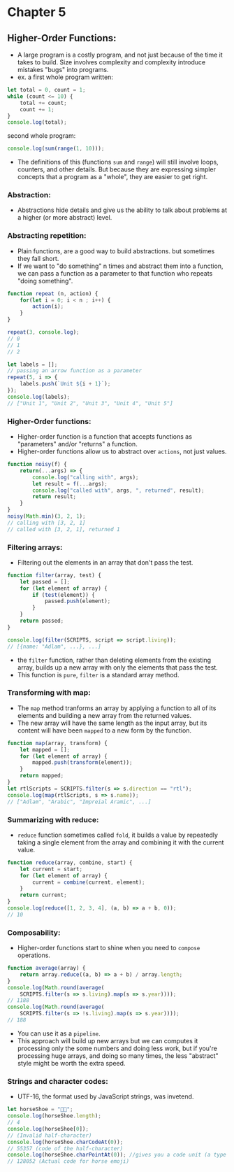 # Chapter 5
## Higher-Order Functions:
- A large program is a costly program, and not just because of the time it takes to build. Size involves complexity and complexity introduce mistakes "bugs" into programs.
- ex. a first whole program written:
```js
let total = 0, count = 1;
while (count <= 10) {
    total += count;
    count += 1;
}
console.log(total);
```
second whole program:
```js
console.log(sum(range(1, 10)));
```
- The definitions of this (functions `sum` and `range`) will still involve loops, counters, and other details. But because they are expressing simpler concepts that a program as a "whole", they are easier to get right.

### Abstraction:
- Abstractions hide details and give us the ability to talk about problems at a higher (or more abstract) level.

### Abstracting repetition:
- Plain functions, are a good way to build abstractions. but sometimes they fall short.
- If we want to "do something" n times and abstract them into a function, we can pass a function as a parameter to that function who repeats "doing something".
```js
function repeat (n, action) {
    for(let i = 0; i < n ; i++) {
        action(i);
    }
}

repeat(3, console.log);
// 0
// 1
// 2

let labels = [];
// passing an arrow function as a parameter
repeat(5, i => { 
    labels.push(`Unit ${i + 1}`);
});
console.log(labels);
// ["Unit 1", "Unit 2", "Unit 3", "Unit 4", "Unit 5"]
```

### Higher-Order functions:
- Higher-order function is a function that accepts functions as "parameters" and/or "returns" a function.
- Higher-order functions allow us to abstract over `actions`, not just values.
```js
function noisy(f) {
    return(...args) => {
        console.log("calling with", args);
        let result = f(...args);
        console.log("called with", args, ", returned", result);
        return result;
    }
}
noisy(Math.min)(3, 2, 1);
// calling with [3, 2, 1]
// called with [3, 2, 1], returned 1
```

### Filtering arrays:
- Filtering out the elements in an array that don't pass the test.
```js
function filter(array, test) {
    let passed = [];
    for (let element of array) {
        if (test(element)) {
            passed.push(element);
        }
    }
    return passed;
}

console.log(filter(SCRIPTS, script => script.living));
// [{name: "Adlam", ...}, ...]
```
- the `filter` function, rather than deleting elements from the existing array, builds up a new array with only the elements that pass the test.
- This function is `pure`, `filter` is a standard array method.

### Transforming with map:
- The `map` method tranforms an array by applying a function to all of its elements and building a new array from the returned values.
- The new array will have the same length as the input array, but its content will have been `mapped` to a new form by the function.
```js
function map(array, transform) {
    let mapped = [];
    for (let element of array) {
        mapped.push(transform(element));
    }
    return mapped;
}
let rtlScripts = SCRIPTS.filter(s => s.direction == "rtl");
console.log(map(rtlScripts, s => s.name));
// ["Adlam", "Arabic", "Impreial Aramic", ...]
```

### Summarizing with reduce:
- `reduce` function sometimes called `fold`, it builds a value by repeatedly taking a single element from the array and combining it with the current value.
```js
function reduce(array, combine, start) {
    let current = start;
    for (let element of array) {
        current = combine(current, element);
    }
    return current;
}
console.log(reduce([1, 2, 3, 4], (a, b) => a + b, 0));
// 10
```

### Composability:
- Higher-order functions start to shine when you need to `compose` operations.
```js
function average(array) {
    return array.reduce((a, b) => a + b) / array.length;
}
console.log(Math.round(average(
    SCRIPTS.filter(s => s.living).map(s => s.year))));
// 1188
console.log(Math.round(average(
    SCRIPTS.filter(s => !s.living).map(s => s.year))));
// 188
```
- You can use it as a `pipeline`.
- This approach will build up new arrays but we can computes it processing only the some numbers and doing less work, but if you're processing huge arrays, and doing so many times, the less "abstract" style might be worth the extra speed.

### Strings and character codes:
- UTF-16, the format used by JavaScript strings, was invetend.
```js
let horseShoe = "🐎👟";
console.log(horseShoe.length);
// 4
console.log(horseShoe[0]);
// (Invalid half-character)
console.log(horseShoe.charCodeAt(0));
// 55357 (code of the half-character)
console.log(horseShoe.charPointAt(0)); //gives you a code unit (a type of loop)
// 128052 (Actual code for horse emoji)
```



